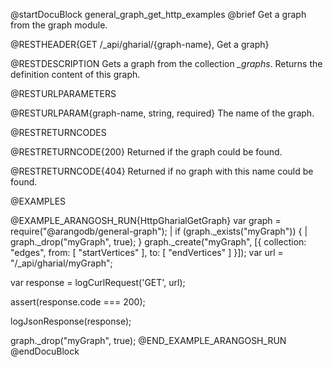 
@startDocuBlock general_graph_get_http_examples
@brief Get a graph from the graph module.

@RESTHEADER{GET /_api/gharial/{graph-name}, Get a graph}

@RESTDESCRIPTION
Gets a graph from the collection *_graphs*.
Returns the definition content of this graph.

@RESTURLPARAMETERS

@RESTURLPARAM{graph-name, string, required}
The name of the graph.

@RESTRETURNCODES

@RESTRETURNCODE{200}
Returned if the graph could be found.

@RESTRETURNCODE{404}
Returned if no graph with this name could be found.

@EXAMPLES

@EXAMPLE_ARANGOSH_RUN{HttpGharialGetGraph}
  var graph = require("@arangodb/general-graph");
| if (graph._exists("myGraph")) {
|    graph._drop("myGraph", true);
  }
  graph._create("myGraph", [{
    collection: "edges",
    from: [ "startVertices" ],
    to: [ "endVertices" ]
  }]);
  var url = "/_api/gharial/myGraph";

  var response = logCurlRequest('GET', url);

  assert(response.code === 200);

  logJsonResponse(response);

  graph._drop("myGraph", true);
@END_EXAMPLE_ARANGOSH_RUN
@endDocuBlock

